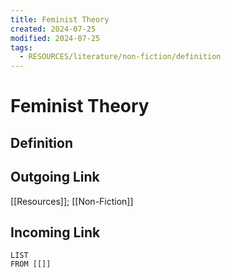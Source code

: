 ```yaml
---
title: Feminist Theory
created: 2024-07-25
modified: 2024-07-25
tags:
  - RESOURCES/literature/non-fiction/definition
---
```

# Feminist Theory
## Definition

## Outgoing Link
[[Resources]]; [[Non-Fiction]]
## Incoming Link
```dataview
LIST
FROM [[]]
```

